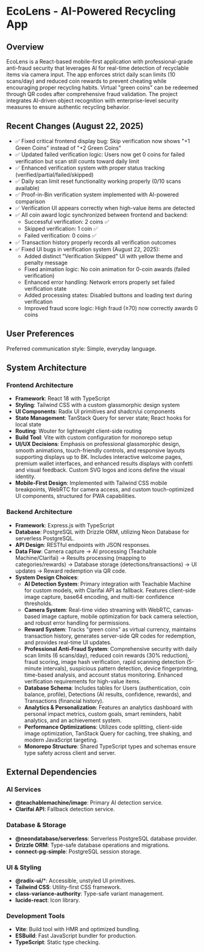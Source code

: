 # EcoLens - AI-Powered Recycling App

## Overview
EcoLens is a React-based mobile-first application with professional-grade anti-fraud security that leverages AI for real-time detection of recyclable items via camera input. The app enforces strict daily scan limits (10 scans/day) and reduced coin rewards to prevent cheating while encouraging proper recycling habits. Virtual "green coins" can be redeemed through QR codes after comprehensive fraud validation. The project integrates AI-driven object recognition with enterprise-level security measures to ensure authentic recycling behavior.

## Recent Changes (August 22, 2025)
- ✅ Fixed critical frontend display bug: Skip verification now shows "+1 Green Coins" instead of "+2 Green Coins"
- ✅ Updated failed verification logic: Users now get 0 coins for failed verification but scan still counts toward daily limit
- ✅ Enhanced verification system with proper status tracking (verified/partial/failed/skipped)
- ✅ Daily scan limit reset functionality working properly (0/10 scans available)
- ✅ Proof-in-Bin verification system implemented with AI-powered comparison
- ✅ Verification UI appears correctly when high-value items are detected
- ✅ All coin award logic synchronized between frontend and backend:
  * Successful verification: 2 coins ✅
  * Skipped verification: 1 coin ✅  
  * Failed verification: 0 coins ✅
- ✅ Transaction history properly records all verification outcomes
- ✅ Fixed UI bugs in verification system (August 22, 2025):
  * Added distinct "Verification Skipped" UI with yellow theme and penalty message
  * Fixed animation logic: No coin animation for 0-coin awards (failed verification)
  * Enhanced error handling: Network errors properly set failed verification state
  * Added processing states: Disabled buttons and loading text during verification
  * Improved fraud score logic: High fraud (≥70) now correctly awards 0 coins

## User Preferences
Preferred communication style: Simple, everyday language.

## System Architecture
### Frontend Architecture
- **Framework**: React 18 with TypeScript
- **Styling**: Tailwind CSS with a custom glassmorphic design system
- **UI Components**: Radix UI primitives and shadcn/ui components
- **State Management**: TanStack Query for server state; React hooks for local state
- **Routing**: Wouter for lightweight client-side routing
- **Build Tool**: Vite with custom configuration for monorepo setup
- **UI/UX Decisions**: Emphasis on professional glassmorphic design, smooth animations, touch-friendly controls, and responsive layouts supporting displays up to 8K. Includes interactive welcome pages, premium wallet interfaces, and enhanced results displays with confetti and visual feedback. Custom SVG logos and icons define the visual identity.
- **Mobile-First Design**: Implemented with Tailwind CSS mobile breakpoints, WebRTC for camera access, and custom touch-optimized UI components, structured for PWA capabilities.

### Backend Architecture
- **Framework**: Express.js with TypeScript
- **Database**: PostgreSQL with Drizzle ORM, utilizing Neon Database for serverless PostgreSQL.
- **API Design**: RESTful endpoints with JSON responses.
- **Data Flow**: Camera capture -> AI processing (Teachable Machine/Clarifai) -> Results processing (mapping to categories/rewards) -> Database storage (detections/transactions) -> UI updates -> Reward redemption via QR code.
- **System Design Choices**:
    - **AI Detection System**: Primary integration with Teachable Machine for custom models, with Clarifai API as fallback. Features client-side image capture, base64 encoding, and multi-tier confidence thresholds.
    - **Camera System**: Real-time video streaming with WebRTC, canvas-based image capture, mobile optimization for back camera selection, and robust error handling for permissions.
    - **Reward System**: Tracks "green coins" as virtual currency, maintains transaction history, generates server-side QR codes for redemption, and provides real-time UI updates.
    - **Professional Anti-Fraud System**: Comprehensive security with daily scan limits (6 scans/day), reduced coin rewards (30% reduction), fraud scoring, image hash verification, rapid scanning detection (5-minute intervals), suspicious pattern detection, device fingerprinting, time-based analysis, and account status monitoring. Enhanced verification requirements for high-value items.
    - **Database Schema**: Includes tables for Users (authentication, coin balance, profile), Detections (AI results, confidence, rewards), and Transactions (financial history).
    - **Analytics & Personalization**: Features an analytics dashboard with personal impact metrics, custom goals, smart reminders, habit analytics, and an achievement system.
    - **Performance Optimizations**: Utilizes code splitting, client-side image optimization, TanStack Query for caching, tree shaking, and modern JavaScript targeting.
    - **Monorepo Structure**: Shared TypeScript types and schemas ensure type safety across client and server.

## External Dependencies
### AI Services
- **@teachablemachine/image**: Primary AI detection service.
- **Clarifai API**: Fallback detection service.

### Database & Storage
- **@neondatabase/serverless**: Serverless PostgreSQL database provider.
- **Drizzle ORM**: Type-safe database operations and migrations.
- **connect-pg-simple**: PostgreSQL session storage.

### UI & Styling
- **@radix-ui/***: Accessible, unstyled UI primitives.
- **Tailwind CSS**: Utility-first CSS framework.
- **class-variance-authority**: Type-safe variant management.
- **lucide-react**: Icon library.

### Development Tools
- **Vite**: Build tool with HMR and optimized bundling.
- **ESBuild**: Fast JavaScript bundler for production.
- **TypeScript**: Static type checking.
